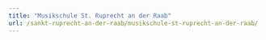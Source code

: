 ```yaml
---
title: "Musikschule St. Ruprecht an der Raab"
url: /sankt-ruprecht-an-der-raab/musikschule-st-ruprecht-an-der-raab/
---
```

